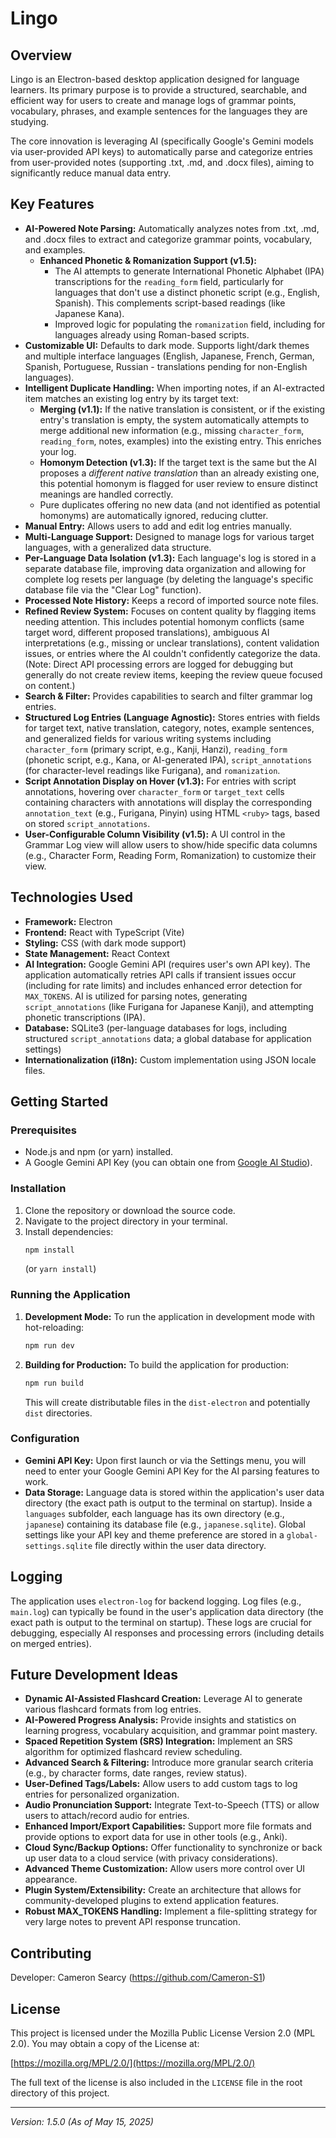 # Lingo

## Overview

Lingo is an Electron-based desktop application designed for language learners. Its primary purpose is to provide a structured, searchable, and efficient way for users to create and manage logs of grammar points, vocabulary, phrases, and example sentences for the languages they are studying.

The core innovation is leveraging AI (specifically Google's Gemini models via user-provided API keys) to automatically parse and categorize entries from user-provided notes (supporting .txt, .md, and .docx files), aiming to significantly reduce manual data entry.

## Key Features

*   **AI-Powered Note Parsing:** Automatically analyzes notes from .txt, .md, and .docx files to extract and categorize grammar points, vocabulary, and examples.
    *   **Enhanced Phonetic & Romanization Support (v1.5):**
        *   The AI attempts to generate International Phonetic Alphabet (IPA) transcriptions for the `reading_form` field, particularly for languages that don't use a distinct phonetic script (e.g., English, Spanish). This complements script-based readings (like Japanese Kana).
        *   Improved logic for populating the `romanization` field, including for languages already using Roman-based scripts.
*   **Customizable UI:** Defaults to dark mode. Supports light/dark themes and multiple interface languages (English, Japanese, French, German, Spanish, Portuguese, Russian - translations pending for non-English languages).
*   **Intelligent Duplicate Handling:** When importing notes, if an AI-extracted item matches an existing log entry by its target text:
    *   **Merging (v1.1):**  If the native translation is consistent, or if the existing entry's translation is empty, the system automatically attempts to merge additional new information (e.g., missing `character_form`, `reading_form`, notes, examples) into the existing entry. This enriches your log.
    *   **Homonym Detection (v1.3):** If the target text is the same but the AI proposes a *different native translation* than an already existing one, this potential homonym is flagged for user review to ensure distinct meanings are handled correctly.
    *   Pure duplicates offering no new data (and not identified as potential homonyms) are automatically ignored, reducing clutter.
*   **Manual Entry:** Allows users to add and edit log entries manually.
*   **Multi-Language Support:** Designed to manage logs for various target languages, with a generalized data structure.
*   **Per-Language Data Isolation (v1.3):** Each language's log is stored in a separate database file, improving data organization and allowing for complete log resets per language (by deleting the language's specific database file via the "Clear Log" function).
*   **Processed Note History:** Keeps a record of imported source note files.
*   **Refined Review System:** Focuses on content quality by flagging items needing attention. This includes potential homonym conflicts (same target word, different proposed translations), ambiguous AI interpretations (e.g., missing or unclear translations), content validation issues, or entries where the AI couldn't confidently categorize the data. (Note: Direct API processing errors are logged for debugging but generally do not create review items, keeping the review queue focused on content.)
*   **Search & Filter:** Provides capabilities to search and filter grammar log entries.
*   **Structured Log Entries (Language Agnostic):** Stores entries with fields for target text, native translation, category, notes, example sentences, and generalized fields for various writing systems including `character_form` (primary script, e.g., Kanji, Hanzi), `reading_form` (phonetic script, e.g., Kana, or AI-generated IPA), `script_annotations` (for character-level readings like Furigana), and `romanization`.
*   **Script Annotation Display on Hover (v1.3):** For entries with script annotations, hovering over `character_form` or `target_text` cells containing characters with annotations will display the corresponding `annotation_text` (e.g., Furigana, Pinyin) using HTML `<ruby>` tags, based on stored `script_annotations`.
*   **User-Configurable Column Visibility (v1.5):** A UI control in the Grammar Log view will allow users to show/hide specific data columns (e.g., Character Form, Reading Form, Romanization) to customize their view.

## Technologies Used

*   **Framework:** Electron
*   **Frontend:** React with TypeScript (Vite)
*   **Styling:** CSS (with dark mode support)
*   **State Management:** React Context
*   **AI Integration:** Google Gemini API (requires user's own API key). The application automatically retries API calls if transient issues occur (including for rate limits) and includes enhanced error detection for `MAX_TOKENS`. AI is utilized for parsing notes, generating `script_annotations` (like Furigana for Japanese Kanji), and attempting phonetic transcriptions (IPA).
*   **Database:** SQLite3 (per-language databases for logs, including structured `script_annotations` data; a global database for application settings)
*   **Internationalization (i18n):** Custom implementation using JSON locale files.

## Getting Started

### Prerequisites

*   Node.js and npm (or yarn) installed.
*   A Google Gemini API Key (you can obtain one from [Google AI Studio](https://aistudio.google.com/app/apikey)).

### Installation

1.  Clone the repository or download the source code.
2.  Navigate to the project directory in your terminal.
3.  Install dependencies:
    ```bash
    npm install
    ```
    (or `yarn install`)

### Running the Application

1.  **Development Mode:**
    To run the application in development mode with hot-reloading:
    ```bash
    npm run dev
    ```
2.  **Building for Production:**
    To build the application for production:
    ```bash
    npm run build
    ```
    This will create distributable files in the `dist-electron` and potentially `dist` directories.

### Configuration

*   **Gemini API Key:** Upon first launch or via the Settings menu, you will need to enter your Google Gemini API Key for the AI parsing features to work.
*   **Data Storage:** Language data is stored within the application's user data directory (the exact path is output to the terminal on startup). Inside a `languages` subfolder, each language has its own directory (e.g., `japanese`) containing its database file (e.g., `japanese.sqlite`). Global settings like your API key and theme preference are stored in a `global-settings.sqlite` file directly within the user data directory.

## Logging

The application uses `electron-log` for backend logging. Log files (e.g., `main.log`) can typically be found in the user's application data directory (the exact path is output to the terminal on startup). These logs are crucial for debugging, especially AI responses and processing errors (including details on merged entries).

## Future Development Ideas

*   **Dynamic AI-Assisted Flashcard Creation:** Leverage AI to generate various flashcard formats from log entries.
*   **AI-Powered Progress Analysis:** Provide insights and statistics on learning progress, vocabulary acquisition, and grammar point mastery.
*   **Spaced Repetition System (SRS) Integration:** Implement an SRS algorithm for optimized flashcard review scheduling.
*   **Advanced Search & Filtering:** Introduce more granular search criteria (e.g., by character forms, date ranges, review status).
*   **User-Defined Tags/Labels:** Allow users to add custom tags to log entries for personalized organization.
*   **Audio Pronunciation Support:** Integrate Text-to-Speech (TTS) or allow users to attach/record audio for entries.
*   **Enhanced Import/Export Capabilities:** Support more file formats and provide options to export data for use in other tools (e.g., Anki).
*   **Cloud Sync/Backup Options:** Offer functionality to synchronize or back up user data to a cloud service (with privacy considerations).
*   **Advanced Theme Customization:** Allow users more control over UI appearance.
*   **Plugin System/Extensibility:** Create an architecture that allows for community-developed plugins to extend application features.
*   **Robust MAX_TOKENS Handling:** Implement a file-splitting strategy for very large notes to prevent API response truncation.

## Contributing

Developer: Cameron Searcy (https://github.com/Cameron-S1)

## License

This project is licensed under the Mozilla Public License Version 2.0 (MPL 2.0). You may obtain a copy of the License at:

[https://mozilla.org/MPL/2.0/](https://mozilla.org/MPL/2.0/)

The full text of the license is also included in the `LICENSE` file in the root directory of this project.

---
*Version: 1.5.0 (As of May 15, 2025)*